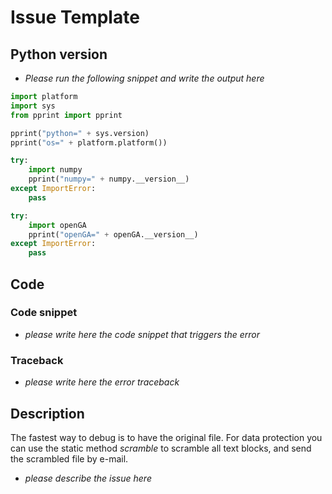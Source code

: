 # Issue Template

## Python version

- *Please run the following snippet and write the output here*

```python {.line-numbers}
import platform
import sys
from pprint import pprint

pprint("python=" + sys.version)
pprint("os=" + platform.platform())

try:
    import numpy
    pprint("numpy=" + numpy.__version__)
except ImportError:
    pass

try:
    import openGA
    pprint("openGA=" + openGA.__version__)
except ImportError:
    pass
```

## Code

### Code snippet

- *please write here the code snippet that triggers the error*
  
### Traceback

- *please write here the error traceback*
  
## Description

The fastest way to debug is to have the original file. For data protection you can use the static
method _scramble_ to scramble all text blocks, and send the scrambled file by e-mail.

- *please describe the issue here*
